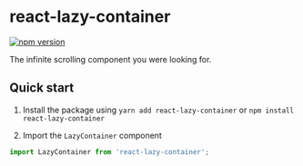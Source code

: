 # react-lazy-container 
[![npm version](https://badge.fury.io/js/react-lazy-container.svg)](https://badge.fury.io/js/react-lazy-container)

The infinite scrolling component you were looking for.

## Quick start
1. Install the package using `yarn add react-lazy-container` or `npm install react-lazy-container`

2. Import the `LazyContainer` component

```javascript 
import LazyContainer from 'react-lazy-container';
```
